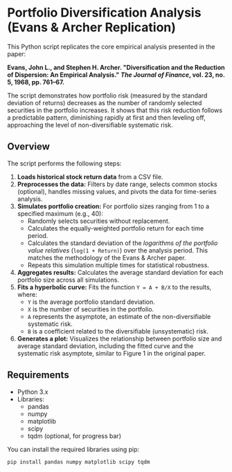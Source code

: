 # Portfolio Diversification Analysis (Evans & Archer Replication)

This Python script replicates the core empirical analysis presented in the paper:

**Evans, John L., and Stephen H. Archer. "Diversification and the Reduction of Dispersion: An Empirical Analysis." *The Journal of Finance*, vol. 23, no. 5, 1968, pp. 761–67.**

The script demonstrates how portfolio risk (measured by the standard deviation of returns) decreases as the number of randomly selected securities in the portfolio increases. It shows that this risk reduction follows a predictable pattern, diminishing rapidly at first and then leveling off, approaching the level of non-diversifiable systematic risk.

## Overview

The script performs the following steps:

1.  **Loads historical stock return data** from a CSV file.
2.  **Preprocesses the data:** Filters by date range, selects common stocks (optional), handles missing values, and pivots the data for time-series analysis.
3.  **Simulates portfolio creation:** For portfolio sizes ranging from 1 to a specified maximum (e.g., 40):
    *   Randomly selects securities without replacement.
    *   Calculates the equally-weighted portfolio return for each time period.
    *   Calculates the standard deviation of the *logarithms of the portfolio value relatives* (`log(1 + Return)`) over the analysis period. This matches the methodology of the Evans & Archer paper.
    *   Repeats this simulation multiple times for statistical robustness.
4.  **Aggregates results:** Calculates the average standard deviation for each portfolio size across all simulations.
5.  **Fits a hyperbolic curve:** Fits the function `Y = A + B/X` to the results, where:
    *   `Y` is the average portfolio standard deviation.
    *   `X` is the number of securities in the portfolio.
    *   `A` represents the asymptote, an estimate of the non-diversifiable systematic risk.
    *   `B` is a coefficient related to the diversifiable (unsystematic) risk.
6.  **Generates a plot:** Visualizes the relationship between portfolio size and average standard deviation, including the fitted curve and the systematic risk asymptote, similar to Figure 1 in the original paper.

## Requirements

*   Python 3.x
*   Libraries:
    *   pandas
    *   numpy
    *   matplotlib
    *   scipy
    *   tqdm (optional, for progress bar)

You can install the required libraries using pip:
```bash
pip install pandas numpy matplotlib scipy tqdm